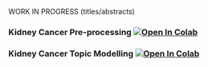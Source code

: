 WORK IN PROGRESS (titles/abstracts)

### Kidney Cancer Pre-processing [![Open In Colab](https://colab.research.google.com/assets/colab-badge.svg)](https://colab.research.google.com/github/nice-digital/nice-ds-kidneycancer/blob/master/kidneycancer/code/preprocess_colab.ipynb)

### Kidney Cancer Topic Modelling [![Open In Colab](https://colab.research.google.com/assets/colab-badge.svg)](https://colab.research.google.com/github/nice-digital/nice-ds-kidneycancer/blob/master/kidneycancer/code/topicmodel_colab.ipynb)
